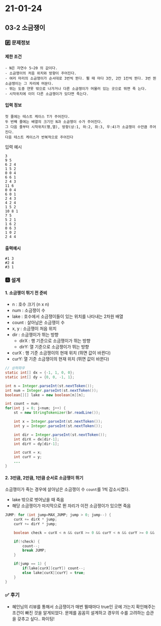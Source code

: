 # 21-01-24 

## 03-2 소금쟁이

### #️⃣ 문제정보

#### 제한 조건

```
- N은 자연수 5~20 의 값이다.
- 소금쟁이의 처음 위치와 방향이 주어진다.
- 여러 마리의 소금쟁이가 순서대로 3번씩 뛴다. 뛸 때 마다 3칸, 2칸 1칸씩 뛴다. 3번 뛴 소금쟁이는 그 자리에 머문다.
- 뛰는 도중 연못 밖으로 나가거나 다른 소금쟁이가 머물러 있는 곳으로 뛰면 죽 는다.
- 시작위치에 이미 다른 소금쟁이가 있다면 죽는다.
```

#### 입력 정보

```
첫 줄에는 테스트 케이스 T가 주어진다.
두 번째 줄에는 배열의 크기인 N과 소금쟁이 수가 주어진다.
그 다음 줄부터 시작위치(행,열), 방향(상:1, 하:2, 좌:3, 우:4)가 소금쟁이 수만큼 주어진다.
다음 테스트 케이스가 반복적으로 주어진다
```

입력 예시

```
3
9 5
6 2 4
1 5 2
0 0 4
6 6 1
2 4 3
11 6
0 0 4
6 0 1
2 4 3
4 2 4
1 5 2
10 8 1
7 5
5 2 1
1 6 2
0 6 3
1 0 2
2 4 4
```

#### 출력예시

```
#1 3
#2 4
#3 1
```

### 🅰 설계

#### 1. 소금쟁이 뛰기 전 준비

- n : 호수 크기 (n x n)
- num : 소금쟁이 수
- lake : 호수에서 소금쟁이들이 있는 위치를 나타내는 2차원 배열
- count : 살아남은 소금쟁이 수
- x, y : 소금쟁이 처음 위치
- dir : 소금쟁이가 뛰는 방향
  - dirX : 행 기준으로 소금쟁이가 뛰는 방향
  - dirY: 열 기준으로 소금쟁이가 뛰는 방향
- curX : 행 기준 소금쟁이의 현재 위치 (뛰면 값이 바뀐다)
- curY: 열 기준 소금쟁이의 현재 위치 (뛰면 값이 바뀐다)

```java
// 상하좌우
static int[] dx = {-1, 1, 0, 0};
static int[] dy = {0, 0, -1, 1};

int n = Integer.parseInt(st.nextToken());
int num = Integer.parseInt(st.nextToken());
boolean[][] lake = new boolean[n][n];

int count = num;
for(int j = 0; j<num; j++) {
    st = new StringTokenizer(br.readLine());

    int x = Integer.parseInt(st.nextToken());
    int y = Integer.parseInt(st.nextToken());

    int dir = Integer.parseInt(st.nextToken());
    int dirX = dx[dir-1];
    int dirY = dy[dir-1];

    int curX = x;
    int curY = y;
	...
}
```



#### 2. 3만큼, 2만큼, 1만큼 순서로 소금쟁이 뛰기 

소금쟁이가 죽는 경우에 살아남은 소금쟁이 수 `count`를 1씩 감소시켰다.

- lake 밖으로 벗어났을 때 죽음
- 해당 소금쟁이가 마지막으로 뛴 자리가 이전 소금쟁이가 있으면 죽음

```java
JUMP: for (int jump=MAX_JUMP; jump > 0; jump--) {
    curX += dirX * jump;
    curY += dirY * jump;

    boolean check = curX < n && curX >= 0 && curY < n && curY >= 0 && !lake[curX][curY];

    if(!check) {
        count--;
        break JUMP;
    }

    if(jump == 1) {
        if(lake[curX][curY]) count--;
        else lake[curX][curY] = true;	
    }
}
```



### ✅ 후기
- 혜인님의 리뷰를 통해서 소금쟁이가 매번 뛸때마다 true인 곳에 가는지 확인해주는 조건이 빠진 것을 알게되었다. 문제를 꼼꼼히 설계하고 경우의 수를 고려하는 습관을 갖추고 싶다.. 화이팅!